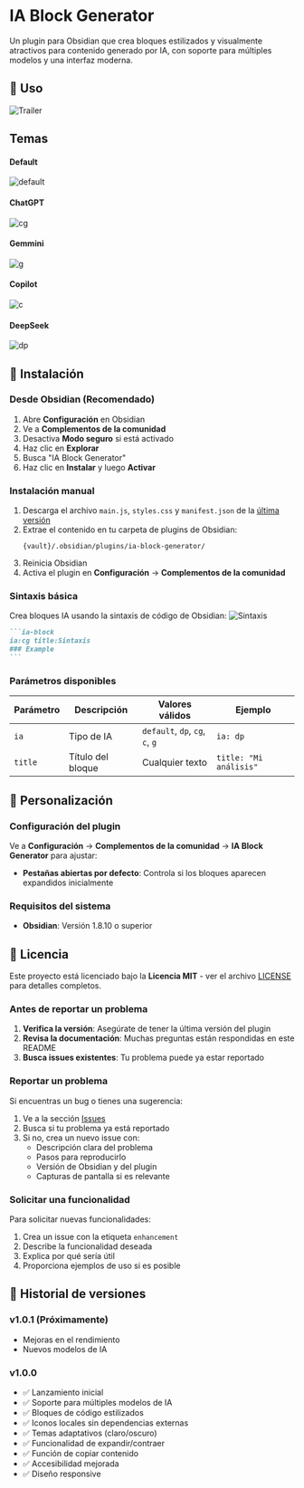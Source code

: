 # IA Block Generator

Un plugin para Obsidian que crea bloques estilizados y visualmente atractivos para contenido generado por IA, con soporte para múltiples modelos y una interfaz moderna.

## 📖 Uso
![Trailer](https://github.com/user-attachments/assets/90ba11fa-594e-4191-b68b-644885c8f703)

## Temas
#### Default
![default](https://github.com/user-attachments/assets/8cf9d104-0129-4f7b-a205-ad0354cbb2ee)
#### ChatGPT
![cg](https://github.com/user-attachments/assets/ef8494a2-8052-4200-b633-eb70d3c92aa0)
#### Gemmini
![g](https://github.com/user-attachments/assets/fdf4132f-db78-4b6c-a682-f822251ac529)
#### Copilot
![c](https://github.com/user-attachments/assets/7cfb1f48-f639-4171-b990-ca1e80ebeeb9)
#### DeepSeek
![dp](https://github.com/user-attachments/assets/fc555e7b-61ad-4573-8f2a-03600d5a86ea)

## 🚀 Instalación

### Desde Obsidian (Recomendado)
1. Abre **Configuración** en Obsidian
2. Ve a **Complementos de la comunidad**
3. Desactiva **Modo seguro** si está activado
4. Haz clic en **Explorar**
5. Busca "IA Block Generator"
6. Haz clic en **Instalar** y luego **Activar**

### Instalación manual
1. Descarga el archivo `main.js`, `styles.css` y `manifest.json` de la [última versión](https://github.com/ralf52/Ia-Block/releases)
2. Extrae el contenido en tu carpeta de plugins de Obsidian:
   ```
   {vault}/.obsidian/plugins/ia-block-generator/
   ```
3. Reinicia Obsidian
4. Activa el plugin en **Configuración** → **Complementos de la comunidad**



### Sintaxis básica

Crea bloques IA usando la sintaxis de código de Obsidian:
![Sintaxis](https://github.com/user-attachments/assets/2623d568-e1d1-4fe6-81fa-56695a805b1e)

````markdown
```ia-block
ia:cg title:Sintaxis
### Example
```
````

### Parámetros disponibles

| Parámetro | Descripción | Valores válidos | Ejemplo |
|-----------|-------------|-----------------|---------|
| `ia` | Tipo de IA | `default`, `dp`, `cg`, `c`, `g` | `ia: dp` |
| `title` | Título del bloque | Cualquier texto | `title: "Mi análisis"` |

## 🎨 Personalización

### Configuración del plugin

Ve a **Configuración** → **Complementos de la comunidad** → **IA Block Generator** para ajustar:

- **Pestañas abiertas por defecto**: Controla si los bloques aparecen expandidos inicialmente


### Requisitos del sistema

- **Obsidian**: Versión 1.8.10 o superior

## 📝 Licencia

Este proyecto está licenciado bajo la **Licencia MIT** - ver el archivo [LICENSE](LICENSE) para detalles completos.

### Antes de reportar un problema

1. **Verifica la versión**: Asegúrate de tener la última versión del plugin
2. **Revisa la documentación**: Muchas preguntas están respondidas en este README
3. **Busca issues existentes**: Tu problema puede ya estar reportado

### Reportar un problema

Si encuentras un bug o tienes una sugerencia:

1. Ve a la sección [Issues](https://github.com/ralf52/Ia-Block/issues)
2. Busca si tu problema ya está reportado
3. Si no, crea un nuevo issue con:
   - Descripción clara del problema
   - Pasos para reproducirlo
   - Versión de Obsidian y del plugin
   - Capturas de pantalla si es relevante

### Solicitar una funcionalidad

Para solicitar nuevas funcionalidades:

1. Crea un issue con la etiqueta `enhancement`
2. Describe la funcionalidad deseada
3. Explica por qué sería útil
4. Proporciona ejemplos de uso si es posible

## 🔄 Historial de versiones

### v1.0.1 (Próximamente)
- Mejoras en el rendimiento
- Nuevos modelos de IA

### v1.0.0
- ✅ Lanzamiento inicial
- ✅ Soporte para múltiples modelos de IA
- ✅ Bloques de código estilizados
- ✅ Iconos locales sin dependencias externas
- ✅ Temas adaptativos (claro/oscuro)
- ✅ Funcionalidad de expandir/contraer
- ✅ Función de copiar contenido
- ✅ Accesibilidad mejorada
- ✅ Diseño responsive
